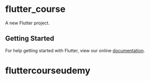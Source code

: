 # flutter_course

A new Flutter project.

## Getting Started

For help getting started with Flutter, view our online
[documentation](https://flutter.io/).
# fluttercourseudemy
